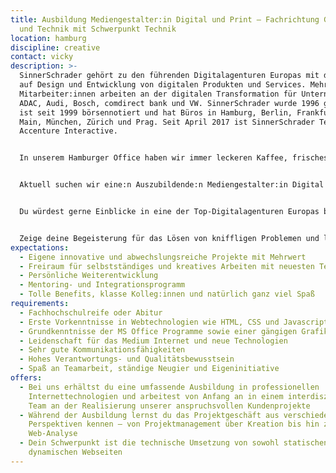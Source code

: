 ```yaml
---
title: Ausbildung Mediengestalter:in Digital und Print – Fachrichtung Gestaltung
  und Technik mit Schwerpunkt Technik
location: hamburg
discipline: creative
contact: vicky
description: >-
  SinnerSchrader gehört zu den führenden Digitalagenturen Europas mit dem Fokus
  auf Design und Entwicklung von digitalen Produkten und Services. Mehr als 500
  Mitarbeiter:innen arbeiten an der digitalen Transformation für Unternehmen wie
  ADAC, Audi, Bosch, comdirect bank und VW. SinnerSchrader wurde 1996 gegründet,
  ist seit 1999 börsennotiert und hat Büros in Hamburg, Berlin, Frankfurt am
  Main, München, Zürich und Prag. Seit April 2017 ist SinnerSchrader Teil von
  Accenture Interactive.


  In unserem Hamburger Office haben wir immer leckeren Kaffee, frisches Obst, ein gesundes Frühstück – und nette Kolleg:Innen, die zusammen ein interdisziplinäres Team bilden. Aktuell sind wir alle im sicheren Home Office, aber wir hoffen natürlich, dass wir uns bald wieder alle persönlich im Büro sehen können. 


  Aktuell suchen wir eine:n Auszubildende:n Mediengestalter:in Digital und Print – Fachrichtung Gestaltung und Technik (w/m/x) mit Schwerpunkt Technik.


  Du würdest gerne Einblicke in eine der Top-Digitalagenturen Europas bekommen? An der Realisierung von Onlineprojekten für namhafte Kunden arbeiten?


  Zeige deine Begeisterung für das Lösen von kniffligen Problemen und lerne, das Beste aus den Browsern herauszuholen. Du gibst dich nicht mit der erstbesten Lösung zufrieden und unterstützt uns dabei, das beste Erlebnis für die User zu erschaffen.
expectations:
  - Eigene innovative und abwechslungsreiche Projekte mit Mehrwert
  - Freiraum für selbstständiges und kreatives Arbeiten mit neuesten Technologien
  - Persönliche Weiterentwicklung
  - Mentoring- und Integrationsprogramm
  - Tolle Benefits, klasse Kolleg:innen und natürlich ganz viel Spaß
requirements:
  - Fachhochschulreife oder Abitur
  - Erste Vorkenntnisse in Webtechnologien wie HTML, CSS und Javascript
  - Grundkenntnisse der MS Office Programme sowie einer gängigen Grafiksoftware
  - Leidenschaft für das Medium Internet und neue Technologien
  - Sehr gute Kommunikationsfähigkeiten
  - Hohes Verantwortungs- und Qualitätsbewusstsein
  - Spaß an Teamarbeit, ständige Neugier und Eigeninitiative
offers:
  - Bei uns erhältst du eine umfassende Ausbildung in professionellen
    Internettechnologien und arbeitest von Anfang an in einem interdisziplinären
    Team an der Realisierung unserer anspruchsvollen Kundenprojekte
  - Während der Ausbildung lernst du das Projektgeschäft aus verschiedenen
    Perspektiven kennen – von Projektmanagement über Kreation bis hin zur
    Web-Analyse
  - Dein Schwerpunkt ist die technische Umsetzung von sowohl statischen als auch
    dynamischen Webseiten
---
```

